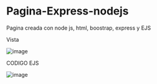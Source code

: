 # Pagina-Express-nodejs
Pagina creada con node js, html, boostrap, express y EJS


Vista

![image](https://user-images.githubusercontent.com/49913741/112392462-31b98b00-8cd8-11eb-8745-6d7a8f809315.png)

CODIGO EJS

![image](https://user-images.githubusercontent.com/49913741/112392587-688fa100-8cd8-11eb-87a5-1abbe02e97db.png)

